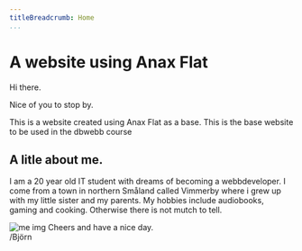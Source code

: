 ```yaml
---
titleBreadcrumb: Home
...
```

A website using Anax Flat
===============================



Hi there.

Nice of you to stop by.


This is a website created using Anax Flat as a base. This is the base website to be used in the dbwebb course 

**A litle about me**.
-----------------------
I am a 20 year old IT student with dreams of becoming a webbdeveloper. I come from a town in northern Småland called Vimmerby where i grew up with my little sister and my parents. My hobbies include audiobooks, gaming and
cooking. Otherwise there is not mutch to tell.
  
![me img](img/me2.jpg)
Cheers and have a nice day.  
/Björn

